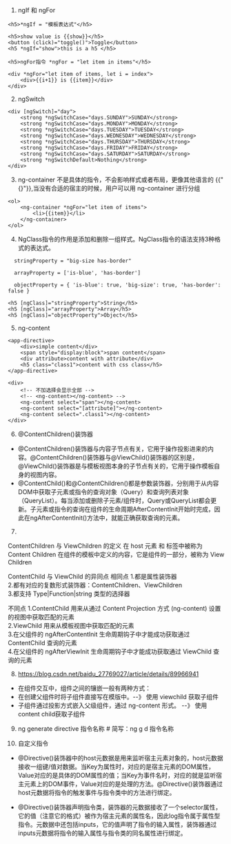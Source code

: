 
1. ngIf 和 ngFor
```
<h5>*ngIf = "模板表达式"</h5>

<h5>show value is {{show}}</h5>
<button (click)="toggle()">Toggle</button>
<h5 *ngIf="show">this is a h5 </h5>

<h5>ngFor指令 *ngFor = "let item in items"</h5>

<div *ngFor="let item of items, let i = index">
    <div>{{i+1}} is {{item}}</div>
</div>
```

2. ngSwitch

```
<div [ngSwitch]="day">
    <strong *ngSwitchCase="days.SUNDAY">SUNDAY</strong>
    <strong *ngSwitchCase="days.MONDAY">MONDAY</strong>
    <strong *ngSwitchCase="days.TUESDAY">TUESDAY</strong>
    <strong *ngSwitchCase="days.WEDNESDAY">WEDNESDAY</strong>
    <strong *ngSwitchCase="days.THURSDAY">THURSDAY</strong>
    <strong *ngSwitchCase="days.FRIDAY">FRIDAY</strong>
    <strong *ngSwitchCase="days.SATURDAY">SATURDAY</strong>
    <strong *ngSwitchDefault>Nothing</strong>
</div>
```

3. ng-container 不是具体的指令，不会影响样式或者布局，更像其他语言的 {{"{}"}},当没有合适的宿主的时候，用户可以用 ng-container 进行分组
```
<ol>
    <ng-container *ngFor="let item of items">
        <li>{{item}}</li>
    </ng-container>
</ol>
```

4. NgClass指令的作用是添加和删除一组样式。NgClass指令的语法支持3种格式的表达式。

```
  stringProperty = "big-size has-border"

  arrayProperty = ['is-blue', 'has-border']
 
  objectProperty = { 'is-blue': true, 'big-size': true, 'has-border': false }

```

```
<h5 [ngClass]="stringProperty">String</h5>
<h5 [ngClass]="arrayProperty">Array</h5>
<h5 [ngClass]="objectProperty">Object</h5>
```
5. ng-content
```
<app-directive>
    <div>simple content</div>
    <span style="display:block">span content</span>
    <div attribute>content with attribute</div>
    <h5 class="class1">content with css class</h5>
</app-directive>
```
```
<div>
    <!-- 不加选择会显示全部 -->
    <!-- <ng-content></ng-content> -->
    <ng-content select="span"></ng-content>
    <ng-content select="[attribute]"></ng-content>
    <ng-content select=".class1"></ng-content>
</div>
```

6. @ContentChildren()装饰器
- @ContentChildren()装饰器与内容子节点有关，它用于操作投影进来的内容。@ContentChildren()装饰器与@ViewChild()装饰器的区别是，@ViewChild()装饰器是与模板视图本身的子节点有关的，它用于操作模板自身的视图内容。
- @ContentChild()和@ContentChildren()都是参数装饰器，分别用于从内容DOM中获取子元素或指令的查询对象（Query）和查询列表对象（QueryList）。每当添加或删除子元素/组件时，Query或QueryList都会更新。子元素或指令的查询在组件的生命周期AfterContentInit开始时完成，因此在ngAfterContentInit()方法中，就能正确获取查询的元素。

7.   
ContentChildren 与 ViewChildren 的定义
在 host 元素 <opening> 和 </closing> 标签中被称为 Content Children
在组件的模板中定义的内容，它是组件的一部分，被称为 View Children

ContentChild 与 ViewChild 的异同点
相同点
1.都是属性装饰器  
2.都有对应的复数形式装饰器：ContentChildren、ViewChildren  
3.都支持 Type<any>|Function|string 类型的选择器  

不同点
1.ContentChild 用来从通过 Content Projection 方式 (ng-content) 设置的视图中获取匹配的元素  
2.ViewChild 用来从模板视图中获取匹配的元素  
3.在父组件的 ngAfterContentInit 生命周期钩子中才能成功获取通过 ContentChild 查询的元素  
4.在父组件的 ngAfterViewInit 生命周期钩子中才能成功获取通过 ViewChild 查询的元素  

8. https://blog.csdn.net/baidu_27769027/article/details/89966941 
- 在组件交互中，组件之间的镶嵌一般有两种方式：
- 在创建父组件时将子组件直接写在模版中。--》 使用 viewchild 获取子组件
- 子组件通过投影方式嵌入父级组件，通过 ng-content 形式。 --》 使用 content child获取子组件 

9. ng generate directive 指令名称 # 简写：ng g d 指令名称


10. 自定义指令
- @Directive()装饰器中的host元数据是用来监听宿主元素对象的，host元数据接收一组键/值对数据。当Key为属性时，对应的是宿主元素的DOM属性，Value对应的是具体的DOM属性的值；当Key为事件名时，对应的就是监听宿主元素上的DOM事件，Value对应的是处理的方法。@Directive()装饰器通过host元数据将指令的触发事件与指令类中的方法进行绑定。

- @Directive()装饰器声明指令类，装饰器的元数据接收了一个selector属性，它的值（注意它的格式）被作为宿主元素的属性名，因此log指令属于属性型指令。元数据中还包括inputs，它的值声明了指令的输入属性，装饰器通过inputs元数据将指令的输入属性与指令类的同名属性进行绑定。


